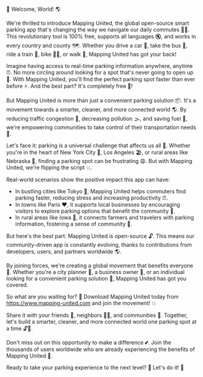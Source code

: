🚨 Welcome, World! 🌎

We're thrilled to introduce Mapping United, the global open-source smart parking app that's changing the way we navigate our daily commutes 🚌💨. This revolutionary tool is 100% free, supports all languages 🔇, and works in every country and county 🗺️. Whether you drive a car 🚗, take the bus 🚌, ride a train 🚂, bike 🚴‍♀️, or walk 👣, Mapping United has got your back!

Imagine having access to real-time parking information anywhere, anytime ⏰. No more circling around looking for a spot that's never going to open up 🔁. With Mapping United, you'll find the perfect parking spot faster than ever before ⚡️. And the best part? It's completely free 💸!

But Mapping United is more than just a convenient parking solution 📦. It's a movement towards a smarter, cleaner, and more connected world 🌎. By reducing traffic congestion 🚧, decreasing pollution 🌫️, and saving fuel 🔋, we're empowering communities to take control of their transportation needs 🌟.

Let's face it: parking is a universal challenge that affects us all 🤯. Whether you're in the heart of New York City 🗽️, Los Angeles 🏖️, or rural areas like Nebraska 🌾, finding a parking spot can be frustrating 😩. But with Mapping United, we're flipping the script 💥.

Real-world scenarios show the positive impact this app can have:

* In bustling cities like Tokyo 🗼️, Mapping United helps commuters find parking faster, reducing stress and increasing productivity ⏰.
* In towns like Paris ❤️, it supports local businesses by encouraging visitors to explore parking options that benefit the community 💸.
* In rural areas like Iowa 🌾, it connects farmers and travelers with parking information, fostering a sense of community 👫.

But here's the best part: Mapping United is open-source 🔓. This means our community-driven app is constantly evolving, thanks to contributions from developers, users, and partners worldwide 🌎.

By joining forces, we're creating a global movement that benefits everyone 💪. Whether you're a city planner 🏢, a business owner 👥, or an individual looking for a convenient parking solution 🚗, Mapping United has got you covered.

So what are you waiting for? 🤔 Download Mapping United today from https://www.mapping-united.com and join the movement! 💥

Share it with your friends 👫, neighbors 👩‍👧, and communities 👥. Together, let's build a smarter, cleaner, and more connected world one parking spot at a time 🔓💪.

Don't miss out on this opportunity to make a difference 💕. Join the thousands of users worldwide who are already experiencing the benefits of Mapping United 🌟.

Ready to take your parking experience to the next level? 🚀 Let's do it! 🎉